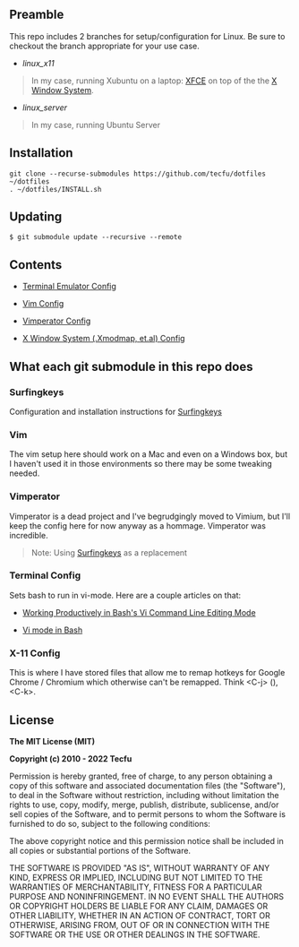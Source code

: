 ## Preamble

This repo includes 2 branches for setup/configuration for Linux. Be sure to checkout the branch appropriate for your use case.

- *linux_x11* 
> In my case, running Xubuntu on a laptop: [XFCE](https://en.wikipedia.org/wiki/Xfce) on top of the the [X Window System](https://en.wikipedia.org/wiki/X_Window_System).

- *linux_server* 
> In my case, running Ubuntu Server


## Installation

```
git clone --recurse-submodules https://github.com/tecfu/dotfiles ~/dotfiles
. ~/dotfiles/INSTALL.sh
```

## Updating

```
$ git submodule update --recursive --remote
```

## Contents

- [Terminal Emulator Config](https://github.com/tecfu/.terminal/tree/server)  

- [Vim Config](https://github.com/tecfu/.vim/tree/server)  

- [Vimperator Config](https://github.com/tecfu/.vimperator/tree/master)  

- [X Window System (.Xmodmap, et.al) Config](https://github.com/tecfu/x11-config/tree/master)

## What each git submodule in this repo does


### Surfingkeys

Configuration and installation instructions for [Surfingkeys](https://github.com/tecfu/Surfingkeys/tree/hack_hint_sizes)

### Vim

The vim setup here should work on a Mac and even on a Windows box, but I haven't used it in those environments so there may be some tweaking needed. 


### Vimperator

Vimperator is a dead project and I've begrudgingly moved to Vimium, but I'll keep the config here for now anyway as a hommage. Vimperator was incredible.

> Note: Using [Surfingkeys](https://github.com/tecfu/Surfingkeys/tree/hack_hint_sizes) as a replacement

### Terminal Config

Sets bash to run in vi-mode. Here are a couple articles on that:

- [Working Productively in Bash's Vi Command Line Editing Mode](http://www.catonmat.net/blog/bash-vi-editing-mode-cheat-sheet)

- [Vi mode in Bash](https://sanctum.geek.nz/arabesque/vi-mode-in-bash)


### X-11 Config

This is where I have stored files that allow me to remap hotkeys for Google Chrome / Chromium which otherwise can't be remapped. Think \<C-j\> (), \<C-k\>.


## License

**The MIT License (MIT)**

**Copyright (c) 2010 - 2022 Tecfu**

Permission is hereby granted, free of charge, to any person obtaining a copy of this software and associated documentation files (the "Software"), to deal in the Software without restriction, including without limitation the rights to use, copy, modify, merge, publish, distribute, sublicense, and/or sell copies of the Software, and to permit persons to whom the Software is furnished to do so, subject to the following conditions:

The above copyright notice and this permission notice shall be included in all copies or substantial portions of the Software.

THE SOFTWARE IS PROVIDED "AS IS", WITHOUT WARRANTY OF ANY KIND, EXPRESS OR IMPLIED, INCLUDING BUT NOT LIMITED TO THE WARRANTIES OF MERCHANTABILITY, FITNESS FOR A PARTICULAR PURPOSE AND NONINFRINGEMENT. IN NO EVENT SHALL THE AUTHORS OR COPYRIGHT HOLDERS BE LIABLE FOR ANY CLAIM, DAMAGES OR OTHER LIABILITY, WHETHER IN AN ACTION OF CONTRACT, TORT OR OTHERWISE, ARISING FROM, OUT OF OR IN CONNECTION WITH THE SOFTWARE OR THE USE OR OTHER DEALINGS IN THE SOFTWARE.
